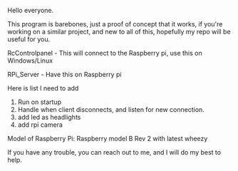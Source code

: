 Hello everyone.

This program is barebones, just a proof of concept that it works, if you're working on a similar project, and new to all of this, hopefully my
repo will be useful for you.

RcControlpanel - This will connect to the Raspberry pi, use this on Windows/Linux

RPi_Server - Have this on Raspberry pi

Here is list I need to add
1. Run on startup
2. Handle when client disconnects, and listen for new connection.
3. add led as headlights
4. add rpi camera

Model of Raspberry Pi:
Raspberry model B Rev 2 with latest wheezy

If you have any trouble, you can reach out to me, and I will do my best to help.
